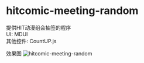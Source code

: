 # hitcomic-meeting-random  
提供HIT动漫组会抽签的程序  
UI: MDUI  
其他控件: CountUP.js  

效果图
![hitcomic-meeting-random](https://i.loli.net/2018/01/10/5a56331f08c82.jpg "hitcomic-meeting-random")
